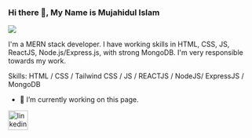 ### Hi there 👋, My Name is Mujahidul Islam
![](https://i.ibb.co/fN5TZLP/403406875-335543469229487-3029774977681859935-n.jpg)

I'm a MERN stack developer. I have working skills in HTML, CSS, JS, ReactJS, Node.js/Express.js, with strong MongoDB. I'm very responsible towards my work.

Skills:  HTML / CSS / Tailwind CSS / JS / REACTJS / NodeJS/ ExpressJS / MongoDB

- 🔭 I’m currently working on this page. 


[<img src='https://cdn.jsdelivr.net/npm/simple-icons@3.0.1/icons/linkedin.svg' alt='linkedin' height='40'>](https://www.linkedin.com/in/https://www.linkedin.com/in/mujahidul-islam-07b5a42a0//)  



<!--
**Mujahid2000/Mujahid2000** is a ✨ _special_ ✨ repository because its `README.md` (this file) appears on your GitHub profile.

Here are some ideas to get you started:

- 🔭 I’m currently working on ...
- 🌱 I’m currently learning ...
- 👯 I’m looking to collaborate on ...
- 🤔 I’m looking for help with ...
- 💬 Ask me about ...
- 📫 How to reach me: ...
- 😄 Pronouns: ...
- ⚡ Fun fact: ...
-->
